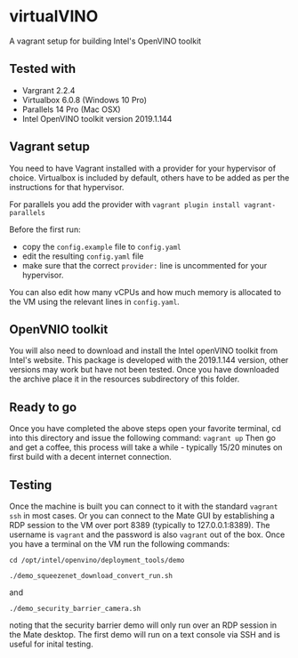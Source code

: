 # virtualVINO

A vagrant setup for building Intel's OpenVINO toolkit

## Tested with

- Vargrant 2.2.4
- Virtualbox 6.0.8 (Windows 10 Pro)
- Parallels 14 Pro (Mac OSX)
- Intel OpenVINO toolkit version 2019.1.144

## Vagrant setup

You need to have Vagrant installed with a provider for your hypervisor of choice.  Virtualbox is included by default, others have to be added as per the instructions for that hypervisor.

For parallels you add the provider with `vagrant plugin install vagrant-parallels`

Before the first run:
- copy the `config.example` file to `config.yaml` 
- edit the resulting `config.yaml` file 
- make sure that the correct `provider:` line is uncommented for your hypervisor.

You can also edit how many vCPUs and how much memory is allocated to the VM using the relevant lines in `config.yaml`.

## OpenVNIO toolkit

You will also need to download and install the Intel openVINO toolkit from Intel's website.  This package is developed with the 2019.1.144 version, other versions may work but have not been tested.  Once you have downloaded the archive place it in the resources subdirectory of this folder.

## Ready to go

Once you have completed the above steps open your favorite terminal, cd into this directory and issue the following command:
`vagrant up`
Then go and get a coffee, this process will take a while - typically 15/20 minutes on first build with a decent internet connection.

## Testing

Once the machine is built you can connect to it with the standard `vagrant ssh` in most cases.  Or you can connect to the Mate GUI by establishing a RDP session to the VM over port 8389 (typically to 127.0.0.1:8389).  The username is `vagrant` and the password is also `vagrant` out of the box.  Once you have a terminal on the VM run the following commands:

`cd /opt/intel/openvino/deployment_tools/demo`

`./demo_squeezenet_download_convert_run.sh`

and

`./demo_security_barrier_camera.sh`

noting that the security barrier demo will only run over an RDP session in the Mate desktop.  The first demo will run on a text console via SSH and is useful for inital testing.

